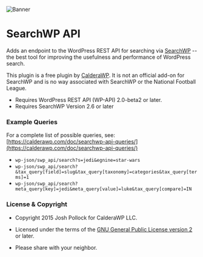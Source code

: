 ![Banner](https://calderawp.com/wp-content/uploads/2015/06/WPORG_SearchWP.png)

SearchWP API
============

Adds an endpoint to the WordPress REST API for searching via [SearchWP](https://searchwp.com/?ref=121) -- the best tool for improving the usefulness and performance of WordPress search.

This plugin is a free plugin by [CalderaWP](https://CalderaWP.com). It is not an official add-on for SearchWP and is no way associated with SearchWP or the National Football League.

* Requires WordPress REST API (WP-API) 2.0-beta2 or later.
* Requires SearchWP Version 2.6 or later

### Example Queries
For a complete list of possible queries, see: [https://calderawp.com/doc/searchwp-api-queries/](https://calderawp.com/doc/searchwp-api-queries/)
* `wp-json/swp_api/search?s=jedi&egnine=star-wars`
* `wp-json/swp_api/search?&tax_query[field]=slug&tax_query[taxonomy]=categories&tax_query[terms]=1`
* `wp-json/swp_api/search?meta_query[key]=jedi&meta_query[value]=luke&tax_query[compare]=IN`

### License & Copyright
* Copyright 2015  Josh Pollock for CalderaWP LLC.

* Licensed under the terms of the [GNU General Public License version 2](http://www.gnu.org/licenses/gpl-2.0.html) or later.

* Please share with your neighbor.

